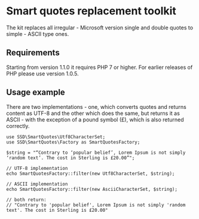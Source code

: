 # Smart quotes replacement toolkit

The kit replaces all irregular - Microsoft version single and double quotes to simple - ASCII type ones.

## Requirements

Starting from version 1.1.0 it requires PHP 7 or higher. For earlier releases of PHP please use version 1.0.5.

## Usage example

There are two implementations - one, which converts quotes and returns content as UTF-8
and the other which does the same, but returns it as ASCII - with the exception of a pound symbol (£),
which is also returned correctly.

```
use SSD\SmartQuotes\Utf8CharacterSet;
use SSD\SmartQuotes\Factory as SmartQuotesFactory;

$string = "“Contrary to ‘popular belief’, Lorem Ipsum is not simply ‘random text’. The cost in Sterling is £20.00”";

// UTF-8 implementation
echo SmartQuotesFactory::filter(new Utf8CharacterSet, $string);

// ASCII implementation
echo SmartQuotesFactory::filter(new AsciiCharacterSet, $string);

// both return:
// "Contrary to 'popular belief', Lorem Ipsum is not simply 'random text'. The cost in Sterling is £20.00"
```